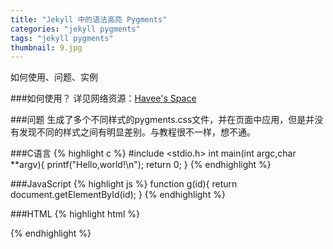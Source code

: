 ```yaml
---
title: "Jekyll 中的语法高亮 Pygments"
categories: "jekyll pygments"
tags: "jekyll pygments"
thumbnail: 9.jpg
---
```

如何使用、问题、实例
<!--more-->

###如何使用？
详见网络资源：[Havee's Space](http://havee.me/internet/2013-08/support-pygments-in-jekyll.html)

###问题
生成了多个不同样式的pygments.css文件，并在页面中应用，但是并没有发现不同的样式之间有明显差别。与教程很不一样，想不通。

###C语言
{% highlight c %}
#include <stdio.h>
int main(int argc,char **argv){
	printf("Hello,world!\n");
	return 0;
}
{% endhighlight %}

###JavaScript
{% highlight js %}
function g(id){
	return document.getElementById(id);
}
{% endhighlight %}

###HTML
{% highlight html %}
  <div class="wrapper">
	<span></span>
  </div>
{% endhighlight %}

